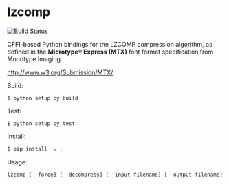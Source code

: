 # lzcomp

[![Build Status](https://drone.io/github.com/anthrotype/lzcomp/status.png)](https://drone.io/github.com/anthrotype/lzcomp/latest)

CFFI-based Python bindings for the LZCOMP compression algorithm, as defined in the **Microtype® Express (MTX)** font format specification from Monotype Imaging.

<http://www.w3.org/Submission/MTX/>

Build:
```
$ python setup.py build
```

Test:
```
$ python setup.py test
```

Install:
```bash
$ pip install -v .
```

Usage:
```
lzcomp [--force] [--decompress] [--input filename] [--output filename]
```

